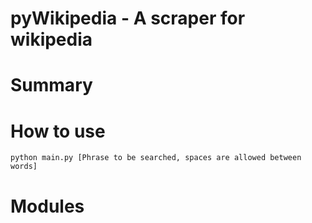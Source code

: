 # pyWikipedia - A scraper for wikipedia

# Summary

# How to use
```console
python main.py [Phrase to be searched, spaces are allowed between words]
``` 
# Modules